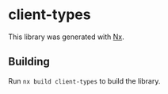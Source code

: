 # client-types

This library was generated with [Nx](https://nx.dev).

## Building

Run `nx build client-types` to build the library.
